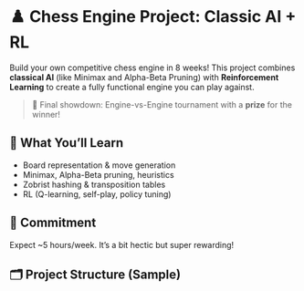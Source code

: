 # ♟️ Chess Engine Project: Classic AI + RL

Build your own competitive chess engine in 8 weeks! This project combines **classical AI** (like Minimax and Alpha-Beta Pruning) with **Reinforcement Learning** to create a fully functional engine you can play against.

> 🎯 Final showdown: Engine-vs-Engine tournament with a **prize** for the winner!

## 🚀 What You’ll Learn
- Board representation & move generation
- Minimax, Alpha-Beta pruning, heuristics
- Zobrist hashing & transposition tables
- RL (Q-learning, self-play, policy tuning)

## 📅 Commitment
Expect ~5 hours/week. It’s a bit hectic but super rewarding!

## 🗂️ Project Structure (Sample)
